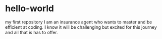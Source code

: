 # hello-world
my first repository
I am an insurance agent who wants to master and be efficient at coding.  I know it will be challenging but excited for this journey and all that is has to offer.
